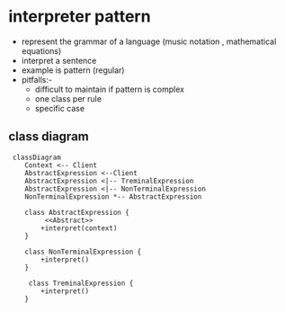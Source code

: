 # interpreter pattern
- represent the grammar of a language (music notation , mathematical equations)
- interpret a sentence
- example is pattern (regular)
- pitfalls:-
  - difficult to maintain if pattern is complex
  - one class per rule 
  - specific case 


## class diagram

```mermaid
 classDiagram
    Context <-- Client
    AbstractExpression <--Client
    AbstractExpression <|-- TreminalExpression
    AbstractExpression <|-- NonTerminalExpression
    NonTerminalExpression *-- AbstractExpression
    
    class AbstractExpression {
         <<Abstract>>
        +interpret(context)
    }
    
    class NonTerminalExpression {
        +interpret()
    } 
    
     class TreminalExpression {
        +interpret()
    } 
    
```